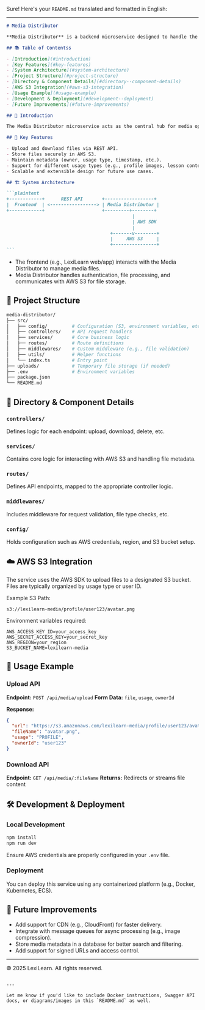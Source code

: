 Sure! Here's your `README.md` translated and formatted in English:

---

````markdown
# Media Distributor

**Media Distributor** is a backend microservice designed to handle the distribution and management of media files (images, videos, audio, documents, etc.) across the LexiLearn system.

## 📚 Table of Contentss

- [Introduction](#introduction)
- [Key Features](#key-features)
- [System Architecture](#system-architecture)
- [Project Structure](#project-structure)
- [Directory & Component Details](#directory--component-details)
- [AWS S3 Integration](#aws-s3-integration)
- [Usage Example](#usage-example)
- [Development & Deployment](#development--deployment)
- [Future Improvements](#future-improvements)

## 🔰 Introduction

The Media Distributor microservice acts as the central hub for media operations, allowing other services and clients to upload, retrieve, and manage media content via a unified API.

## 🌟 Key Features

- Upload and download files via REST API.
- Store files securely in AWS S3.
- Maintain metadata (owner, usage type, timestamp, etc.).
- Support for different usage types (e.g., profile images, lesson content, etc.).
- Scalable and extensible design for future use cases.

## 🏗️ System Architecture

```plaintext
+------------+      REST API       +------------------+
|  Frontend  | <-----------------> | Media Distributor |
+------------+                     +---------+--------+
                                              |
                                              | AWS SDK
                                              |
                                      +-------v--------+
                                      |     AWS S3     |
                                      +----------------+
```
````

- The frontend (e.g., LexiLearn web/app) interacts with the Media Distributor to manage media files.
- Media Distributor handles authentication, file processing, and communicates with AWS S3 for file storage.

## 📁 Project Structure

```bash
media-distributor/
├── src/
│   ├── config/         # Configuration (S3, environment variables, etc.)
│   ├── controllers/    # API request handlers
│   ├── services/       # Core business logic
│   ├── routes/         # Route definitions
│   ├── middlewares/    # Custom middleware (e.g., file validation)
│   ├── utils/          # Helper functions
│   └── index.ts        # Entry point
├── uploads/            # Temporary file storage (if needed)
├── .env                # Environment variables
├── package.json
└── README.md
```

## 🧩 Directory & Component Details

### `controllers/`

Defines logic for each endpoint: upload, download, delete, etc.

### `services/`

Contains core logic for interacting with AWS S3 and handling file metadata.

### `routes/`

Defines API endpoints, mapped to the appropriate controller logic.

### `middlewares/`

Includes middleware for request validation, file type checks, etc.

### `config/`

Holds configuration such as AWS credentials, region, and S3 bucket setup.

## ☁️ AWS S3 Integration

The service uses the AWS SDK to upload files to a designated S3 bucket. Files are typically organized by usage type or user ID.

Example S3 Path:

```
s3://lexilearn-media/profile/user123/avatar.png
```

Environment variables required:

```env
AWS_ACCESS_KEY_ID=your_access_key
AWS_SECRET_ACCESS_KEY=your_secret_key
AWS_REGION=your_region
S3_BUCKET_NAME=lexilearn-media
```

## 🚀 Usage Example

### Upload API

**Endpoint:** `POST /api/media/upload`
**Form Data:** `file`, `usage`, `ownerId`

**Response:**

```json
{
  "url": "https://s3.amazonaws.com/lexilearn-media/profile/user123/avatar.png",
  "fileName": "avatar.png",
  "usage": "PROFILE",
  "ownerId": "user123"
}
```

### Download API

**Endpoint:** `GET /api/media/:fileName`
**Returns:** Redirects or streams file content

## 🛠️ Development & Deployment

### Local Development

```bash
npm install
npm run dev
```

Ensure AWS credentials are properly configured in your `.env` file.

### Deployment

You can deploy this service using any containerized platform (e.g., Docker, Kubernetes, ECS).

## 🔮 Future Improvements

- Add support for CDN (e.g., CloudFront) for faster delivery.
- Integrate with message queues for async processing (e.g., image compression).
- Store media metadata in a database for better search and filtering.
- Add support for signed URLs and access control.

---

© 2025 LexiLearn. All rights reserved.

```

---

Let me know if you'd like to include Docker instructions, Swagger API docs, or diagrams/images in this `README.md` as well.
```
